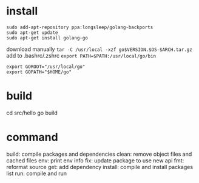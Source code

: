 # install
```bsh
sudo add-apt-repository ppa:longsleep/golang-backports
sudo apt-get update
sudo apt-get install golang-go
```
download manually
`tar -C /usr/local -xzf go$VERSION.$OS-$ARCH.tar.gz`
add to .bashrc/.zshrc
`export PATH=$PATH:/usr/local/go/bin`

```
export GOROOT="/usr/local/go"
export GOPATH="$HOME/go"
```

# build
cd src/hello
go build


# command
build: compile packages and dependencies
clean: remove object files and cached files
env: print env info
fix: update package to use new api
fmt: reformat source
get: add dependency
install: compile and install packages
list
run: compile and run















